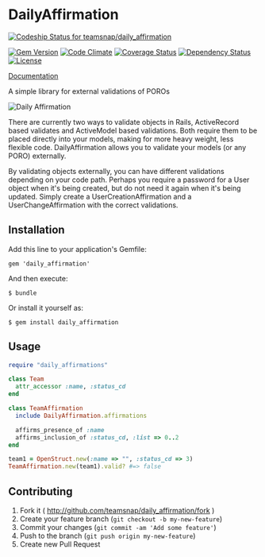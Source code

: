 # DailyAffirmation

[ ![Codeship Status for teamsnap/daily_affirmation](https://www.codeship.io/projects/70727b30-de01-0131-af05-5236ebb52643/status)](https://www.codeship.io/projects/24759)

[![Gem Version](https://badge.fury.io/rb/daily_affirmation.png)](http://badge.fury.io/rb/daily_affirmation)
[![Code Climate](https://codeclimate.com/github/teamsnap/daily_affirmation.png)](https://codeclimate.com/github/teamsnap/daily_affirmation)
[![Coverage Status](https://coveralls.io/repos/teamsnap/daily_affirmation/badge.png?branch=master)](https://coveralls.io/r/teamsnap/daily_affirmation?branch=master)
[![Dependency Status](https://gemnasium.com/teamsnap/daily_affirmation.png)](https://gemnasium.com/teamsnap/daily_affirmation)
[![License](http://img.shields.io/license/MIT.png?color=green)](http://opensource.org/licenses/MIT)

[Documentation](http://www.rubydoc.info/github/teamsnap/daily_affirmation)

A simple library for external validations of POROs

![Daily Affirmation](http://i.imgur.com/rdvgFAK.jpg)

There are currently two ways to validate objects in Rails, ActiveRecord based validates and ActiveModel based validations. Both require them to be placed directly into your models, making for more heavy weight, less flexible code. DailyAffirmation allows you to validate your models (or any PORO) externally.

By validating objects externally, you can have different validations depending on your code path. Perhaps you require a password for a User object when it's being created, but do not need it again when it's being updated. Simply create a UserCreationAffirmation and a UserChangeAffirmation with the correct validations.

## Installation

Add this line to your application's Gemfile:

    gem 'daily_affirmation'

And then execute:

    $ bundle

Or install it yourself as:

    $ gem install daily_affirmation

## Usage

```ruby
require "daily_affirmations"

class Team
  attr_accessor :name, :status_cd
end

class TeamAffirmation
  include DailyAffirmation.affirmations

  affirms_presence_of :name
  affirms_inclusion_of :status_cd, :list => 0..2
end

team1 = OpenStruct.new(:name => "", :status_cd => 3)
TeamAffirmation.new(team1).valid? #=> false
```

## Contributing

1. Fork it ( http://github.com/teamsnap/daily_affirmation/fork )
2. Create your feature branch (`git checkout -b my-new-feature`)
3. Commit your changes (`git commit -am 'Add some feature'`)
4. Push to the branch (`git push origin my-new-feature`)
5. Create new Pull Request

